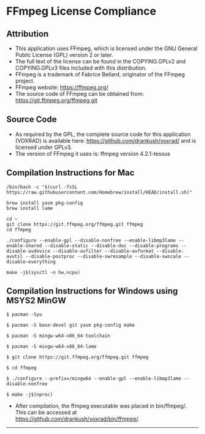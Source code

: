 # FFmpeg License Compliance

## Attribution
- This application uses FFmpeg, which is licensed under the GNU General Public License (GPL) version 2 or later. 
- The full text of the license can be found in the COPYING.GPLv2 and COPYING.GPLv3 files included with this distribution.
- FFmpeg is a trademark of Fabrice Bellard, originator of the FFmpeg project.
- FFmpeg website: https://ffmpeg.org/
- The source code of FFmpeg can be obtained from: https://git.ffmpeg.org/ffmpeg.git

## Source Code
- As required by the GPL, the complete source code for this application (VOXRAD) is available here: https://github.com/drankush/voxrad/ and is licensed under GPLv3.
- The version of FFmpeg it uses is: ffmpeg version 4.2.1-tessus

## Compilation Instructions for Mac

```
/bin/bash -c "$(curl -fsSL https://raw.githubusercontent.com/Homebrew/install/HEAD/install.sh)"

brew install yasm pkg-config
brew install lame

cd ~
git clone https://git.ffmpeg.org/ffmpeg.git ffmpeg
cd ffmpeg

./configure --enable-gpl --disable-nonfree --enable-libmp3lame --enable-shared --disable-static --disable-doc --disable-programs --disable-avdevice --disable-avfilter --disable-avformat --disable-avutil --disable-postproc --disable-swresample --disable-swscale --disable-everything

make -j$(sysctl -n hw.ncpu)

```
## Compilation Instructions for Windows using MSYS2 MinGW

```
$ pacman -Syu

$ pacman -S base-devel git yasm pkg-config make

$ pacman -S mingw-w64-x86_64-toolchain

$ pacman -S mingw-w64-x86_64-lame

$ git clone https://git.ffmpeg.org/ffmpeg.git ffmpeg

$ cd ffmpeg

$ ./configure --prefix=/mingw64 --enable-gpl --enable-libmp3lame --disable-nonfree

$ make -j$(nproc)
```
- After compilation, the ffmpeg executable was placed in bin/ffmpeg/. This can be accessed at https://github.com/drankush/voxrad/bin/ffmpeg/.

---
